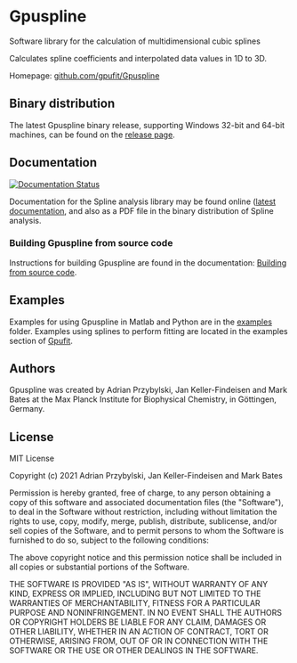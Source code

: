 # Gpuspline

Software library for the calculation of multidimensional cubic splines

Calculates spline coefficients and interpolated data values in 1D to 3D.

Homepage: [github.com/gpufit/Gpuspline](https://github.com/gpufit/Gpuspline)

## Binary distribution

The latest Gpuspline binary release, supporting Windows 32-bit and 64-bit machines, can be found on the [release page](https://github.com/gpufit/Gpuspline/releases).

## Documentation

[![Documentation Status](https://readthedocs.org/projects/gpuspline/badge/?version=latest)](https://gpuspline.readthedocs.io/en/latest/?badge=latest)

Documentation for the Spline analysis library may be found online ([latest documentation](https://gpuspline.readthedocs.io/en/latest/), and also as a PDF file in the binary distribution of Spline analysis.

### Building Gpuspline from source code

Instructions for building Gpuspline are found in the documentation: [Building from source code](https://github.com/gpufit/Gpuspline/blob/master/docs/installation.rst).

## Examples

Examples for using Gpuspline in Matlab and Python are in the [examples](https://github.com/gpufit/Gpuspline/tree/master/examples) folder. Examples using splines to perform fitting are located in the examples section of [Gpufit](https://github.com/gpufit/Gpufit).

## Authors

Gpuspline was created by Adrian Przybylski, Jan Keller-Findeisen and Mark Bates at the Max Planck Institute for Biophysical Chemistry, in Göttingen, Germany.

## License

MIT License

Copyright (c) 2021 Adrian Przybylski, Jan Keller-Findeisen and Mark Bates

Permission is hereby granted, free of charge, to any person obtaining a copy
of this software and associated documentation files (the "Software"), to deal
in the Software without restriction, including without limitation the rights
to use, copy, modify, merge, publish, distribute, sublicense, and/or sell
copies of the Software, and to permit persons to whom the Software is
furnished to do so, subject to the following conditions:

The above copyright notice and this permission notice shall be included in all
copies or substantial portions of the Software.

THE SOFTWARE IS PROVIDED "AS IS", WITHOUT WARRANTY OF ANY KIND, EXPRESS OR
IMPLIED, INCLUDING BUT NOT LIMITED TO THE WARRANTIES OF MERCHANTABILITY,
FITNESS FOR A PARTICULAR PURPOSE AND NONINFRINGEMENT. IN NO EVENT SHALL THE
AUTHORS OR COPYRIGHT HOLDERS BE LIABLE FOR ANY CLAIM, DAMAGES OR OTHER
LIABILITY, WHETHER IN AN ACTION OF CONTRACT, TORT OR OTHERWISE, ARISING FROM,
OUT OF OR IN CONNECTION WITH THE SOFTWARE OR THE USE OR OTHER DEALINGS IN THE
SOFTWARE.
